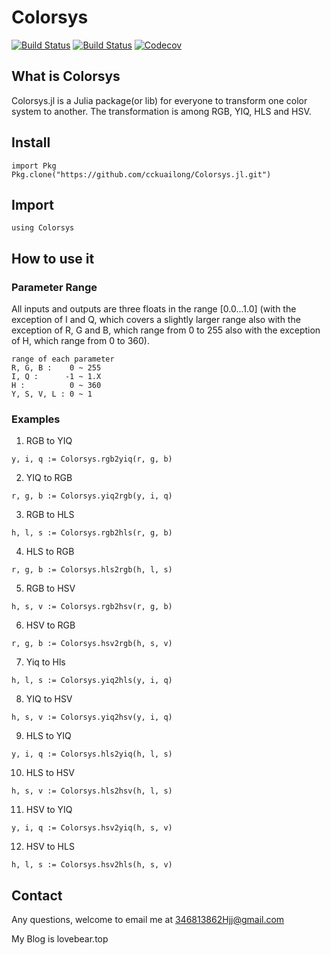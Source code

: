 # Colorsys
[![Build Status](https://travis-ci.com/cckuailong/Colorsys.jl.svg?branch=master)](https://travis-ci.com/cckuailong/Colorsys.jl)
[![Build Status](https://ci.appveyor.com/api/projects/status/github/cckuailong/Colorsys.jl?svg=true)](https://ci.appveyor.com/project/cckuailong/Colorsys-jl)
[![Codecov](https://codecov.io/gh/cckuailong/Colorsys.jl/branch/master/graph/badge.svg)](https://codecov.io/gh/cckuailong/Colorsys.jl)
## What is Colorsys
Colorsys.jl is a Julia package(or lib) for everyone to
transform one color system to another. The transformation
is among RGB, YIQ, HLS and HSV.
## Install
```
import Pkg
Pkg.clone("https://github.com/cckuailong/Colorsys.jl.git")
```
## Import
```
using Colorsys
```
## How to use it
### Parameter Range
All inputs and outputs are three floats in the range [0.0...1.0]
(with the exception of I and Q, which covers a slightly larger range
also with the exception of R, G and B, which range from 0 to 255
also with the exception of H, which range from 0 to 360).

```
range of each parameter
R, G, B :    0 ~ 255
I, Q :      -1 ~ 1.X
H :          0 ~ 360
Y, S, V, L : 0 ~ 1
```
### Examples
1. RGB to YIQ
```
y, i, q := Colorsys.rgb2yiq(r, g, b)
```
2. YIQ to RGB
```
r, g, b := Colorsys.yiq2rgb(y, i, q)
```
3. RGB to HLS
```
h, l, s := Colorsys.rgb2hls(r, g, b)
```
4. HLS to RGB
```
r, g, b := Colorsys.hls2rgb(h, l, s)
```
5. RGB to HSV
```
h, s, v := Colorsys.rgb2hsv(r, g, b)
```
6. HSV to RGB
```
r, g, b := Colorsys.hsv2rgb(h, s, v)
```
7. Yiq to Hls
```
h, l, s := Colorsys.yiq2hls(y, i, q)
```
8. YIQ to HSV
```
h, s, v := Colorsys.yiq2hsv(y, i, q)
```
9. HLS to YIQ
```
y, i, q := Colorsys.hls2yiq(h, l, s)
```
10. HLS to HSV
```
h, s, v := Colorsys.hls2hsv(h, l, s)
```
11. HSV to YIQ
```
y, i, q := Colorsys.hsv2yiq(h, s, v)
```
12. HSV to HLS
```
h, l, s := Colorsys.hsv2hls(h, s, v)
```
## Contact
Any questions, welcome to email me at 346813862Hjj@gmail.com

My Blog is lovebear.top
